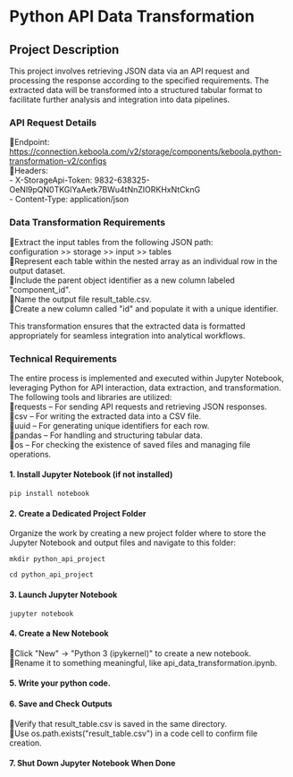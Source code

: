 # Python API Data Transformation
## Project Description
This project involves retrieving JSON data via an API request and processing the response according to the specified requirements. The extracted data will be transformed into a structured tabular format to facilitate further analysis and integration into data pipelines.


### API Request Details<br>
🔹Endpoint: https://connection.keboola.com/v2/storage/components/keboola.python-transformation-v2/configs<br>
🔹Headers:<br>
	- X-StorageApi-Token: 9832-638325-OeNl9pQN0TKGlYaAetk7BWu4tNnZIORKHxNtCknG<br>
	- Content-Type: application/json

### Data Transformation Requirements<br>
🔹Extract the input tables from the following JSON path:<br>
configuration >> storage >> input >> tables<br>
🔹Represent each table within the nested array as an individual row in the output dataset.<br>
🔹Include the parent object identifier as a new column labeled "component_id".<br>
🔹Name the output file result_table.csv.<br>
🔹Create a new column called "id" and populate it with a unique identifier.

This transformation ensures that the extracted data is formatted appropriately for seamless integration into analytical workflows.

### Technical Requirements
The entire process is implemented and executed within Jupyter Notebook, leveraging Python for API interaction, data extraction, and transformation. The following tools and libraries are utilized:<br>
🔹requests – For sending API requests and retrieving JSON responses.<br>
🔹csv – For writing the extracted data into a CSV file.<br>
🔹uuid – For generating unique identifiers for each row.<br>
🔹pandas – For handling and structuring tabular data.<br>
🔹os – For checking the existence of saved files and managing file operations.

#### 1. Install Jupyter Notebook (if not installed)

```
pip install notebook
```
#### 2. Create a Dedicated Project Folder
Organize the work by creating a new project folder where to store the Jupyter Notebook and output files and navigate to this folder:
```
mkdir python_api_project
```
```
cd python_api_project
```
#### 3. Launch Jupyter Notebook
```
jupyter notebook
```
#### 4. Create a New Notebook<br>
🔹Click "New" → "Python 3 (ipykernel)" to create a new notebook.<br>
🔹Rename it to something meaningful, like api_data_transformation.ipynb.
#### 5. Write your python code.
#### 6. Save and Check Outputs<br>
🔹Verify that result_table.csv is saved in the same directory.<br>
🔹Use os.path.exists("result_table.csv") in a code cell to confirm file creation.
#### 7. Shut Down Jupyter Notebook When Done